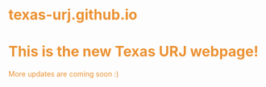 <style>
  h1 {color:rgb(235, 146, 52);}
  p {color:rgb(235, 146, 52);}
</style>
# texas-urj.github.io
<h1> This is the new Texas URJ webpage! </h1>
<p>More updates are coming soon :)</p>
